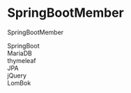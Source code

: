 # SpringBootMember
SpringBootMember <br>

SpringBoot <br>
MariaDB    <br> 
thymeleaf  <br>
JPA        <br>
jQuery     <br>
LomBok
